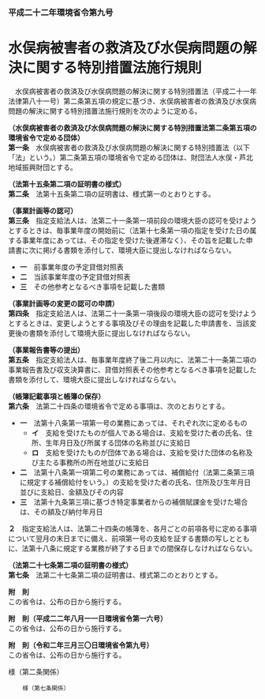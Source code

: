 ### 平成二十二年環境省令第九号  
# 水俣病被害者の救済及び水俣病問題の解決に関する特別措置法施行規則  
　水俣病被害者の救済及び水俣病問題の解決に関する特別措置法（平成二十一年法律第八十一号）第二条第五項の規定に基づき、水俣病被害者の救済及び水俣病問題の解決に関する特別措置法施行規則を次のように定める。  
  
**（水俣病被害者の救済及び水俣病問題の解決に関する特別措置法第二条第五項の環境省令で定める団体）**  
**第一条**　水俣病被害者の救済及び水俣病問題の解決に関する特別措置法（以下「法」という。）第二条第五項の環境省令で定める団体は、財団法人水俣・芦北地域振興財団とする。  
  
**（法第十五条第二項の証明書の様式）**  
**第二条**　法第十五条第二項の証明書は、様式第一のとおりとする。  
  
**（事業計画等の認可）**  
**第三条**　指定支給法人は、法第二十一条第一項前段の環境大臣の認可を受けようとするときは、毎事業年度の開始前に（法第十七条第一項の指定を受けた日の属する事業年度にあっては、その指定を受けた後遅滞なく）、その旨を記載した申請書に次に掲げる書類を添付して、環境大臣に提出しなければならない。  
* **一**　前事業年度の予定貸借対照表  
* **二**　当該事業年度の予定貸借対照表  
* **三**　その他参考となるべき事項を記載した書類  
  
**（事業計画等の変更の認可の申請）**  
**第四条**　指定支給法人は、法第二十一条第一項後段の環境大臣の認可を受けようとするときは、変更しようとする事項及びその理由を記載した申請書を、当該変更後の書類を添付して環境大臣に提出しなければならない。  
  
**（事業報告書等の提出）**  
**第五条**　指定支給法人は、毎事業年度終了後二月以内に、法第二十一条第二項の事業報告書及び収支決算書に、貸借対照表その他参考となるべき事項を記載した書類を添付して、環境大臣に提出しなければならない。  
  
**（帳簿記載事項と帳簿の保存）**  
**第六条**　法第二十四条の環境省令で定める事項は、次のとおりとする。  
* **一**　法第十八条第一項第一号の業務にあっては、それぞれ次に定めるもの  
	* **イ**　支給を受けたものが個人である場合は、支給を受けた者の氏名、住所、生年月日及び所属する団体の名称並びに支給日  
	* **ロ**　支給を受けたものが団体である場合は、支給を受けた団体の名称及び主たる事務所の所在地並びに支給日  
* **二**　法第十八条第一項第二号の業務にあっては、補償給付（法第二条第三項に規定する補償給付をいう。）の支給を受けた者の氏名、住所及び生年月日並びに支給日、金額及びその内容  
* **三**　法第十九条第三項に基づき特定事業者からの補償賦課金を受けた場合は、その額及び納付年月日  
  
**２**　指定支給法人は、法第二十四条の帳簿を、各月ごとの前項各号に定める事項について翌月の末日までに備え、前項第一号の支給を証する書類の写しとともに、法第十八条に規定する業務が終了する日までの間保存しなければならない。  
  
**（法第二十七条第二項の証明書の様式）**  
**第七条**　法第二十七条第二項の証明書は、様式第二のとおりとする。  
  
**附　則**  
この省令は、公布の日から施行する。  
  
**附　則（平成二二年八月一一日環境省令第一六号）**  
この省令は、公布の日から施行する。  
  
**附　則（令和二年三月三〇日環境省令第九号）**  
この省令は、公布の日から施行する。  
  
様（第二条関係）  

          
        様（第七条関係）  

          
        